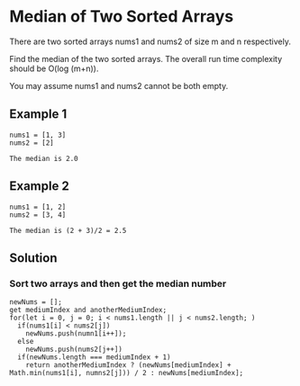 # Median of Two Sorted Arrays

There are two sorted arrays nums1 and nums2 of size m and n respectively.

Find the median of the two sorted arrays. The overall run time complexity should be O(log (m+n)).

You may assume nums1 and nums2 cannot be both empty.

## Example 1

```
nums1 = [1, 3]
nums2 = [2]

The median is 2.0
```

## Example 2

```
nums1 = [1, 2]
nums2 = [3, 4]

The median is (2 + 3)/2 = 2.5
```

## Solution

### Sort two arrays and then get the median number

```
newNums = [];
get mediumIndex and anotherMediumIndex;
for(let i = 0, j = 0; i < nums1.length || j < nums2.length; )
  if(nums1[i] < nums2[j])
    newNums.push(numn1[i++]);
  else
    newNums.push(nums2[j++])
  if(newNums.length === mediumIndex + 1)
    return anotherMediumIndex ? (newNums[mediumIndex] + Math.min(nums1[i], numns2[j])) / 2 : newNums[mediumIndex];
```
